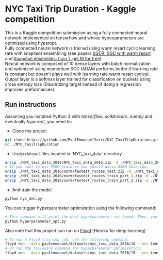# NYC Taxi Trip Duration - Kaggle competition

This is a Kaggle competition submission using a fully connected neural network implemented on tensorflow and whose hyperparameters are optimized using hyperopt.  
Fully connected neural network is trained using warm resart cyclic learning rate with snaphsot ensembling (see papers [SGDR: SGD with warm resart](https://arxiv.org/pdf/1608.03983.pdf) and [Snapshot ensembles: train 1, get M for free](https://openreview.net/pdf?id=BJYwwY9ll)).  
Neural network is composed of 10 dense layers with batch normalization and optimized using momentum SGD (ADAM performs better if learning rate is constant but doesn't plays well with learning rate warm resart cycles).  
Output layer is a softmax layer trained for classification on buckets using cross entropy loss (Discretizing target instead of doing a regression improves preformances).

## Run instructions

Assuming you installed Python 3 with *tensorflow*, *scikit-learn*, *numpy* and eventually *hyperopt*, you need to:  

- Clone the project

```bash
git clone https://github.com/PaulEmmanuelSotir/NYC_TaxiTripDuration.git
cd ./NYC_TaxiTripDuration
```

- Unzip dataset files located in 'NYC_taxi_data' directory

```bash
unzip ./NYC_taxi_data_2016/NYC_taxi_data_2016.zip -d ./NYC_taxi_data_2016/
# If you want to use OSRM features you should unzip OSRM data too:
unzip ./NYC_taxi_data_2016/osrm/fastest_routes_test.zip -d ./NYC_taxi_data_2016/osrm
unzip ./NYC_taxi_data_2016/osrm/fastest_routes_train_part_1.zip -d ./NYC_taxi_data_2016/osrm
unzip ./NYC_taxi_data_2016/osrm/fastest_routes_train_part_2.zip -d ./NYC_taxi_data_2016/osrm
```

- And train the model

```bash
python nyc_dnn.py
```

You can trigger hyperparameter optimization using the following command:

```bash
# This command will print the best hyperparameter set found. Then, you can edit nyc_dnn.py to use these hyperparameters.
python hyperparameter_opt.py
```

Also note that this project can run on [Floyd](https://www.floydhub.com/) (Heroku for deep learning):

```bash
# To run a Floyd training job, use the following command:
floyd run --data paulemmanuel/datasets/nyc_taxi_data_2016/15 --env tensorflow-1.4 --tensorboard --gpu "python nyc_dnn.py --floyd-job"
# Or run the following command for hyperparameter optimization:
floyd run --data paulemmanuel/datasets/nyc_taxi_data_2016/15 --env tensorflow-1.4 --tensorboard --gpu "python hyperparameter_opt.py --floyd-job"
```
